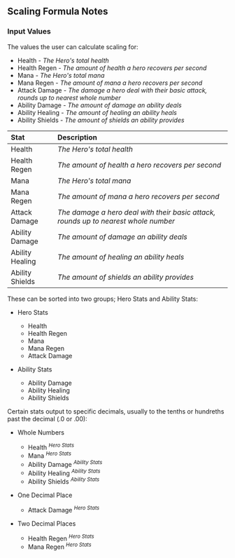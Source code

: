 ## Scaling Formula Notes

### Input Values

The values the user can calculate scaling for:

* Health - *The Hero's total health*
* Health Regen - *The amount of health a hero recovers per second*
* Mana - *The Hero's total mana*
* Mana Regen - *The amount of mana a hero recovers per second*
* Attack Damage - *The damage a hero deal with their basic attack, rounds up to nearest whole number*
* Ability Damage - *The amount of damage an ability deals*
* Ability Healing - *The amount of healing an ability heals*
* Ability Shields - *The amount of shields an ability provides*

| Stat            | Description                                                                         |
|:--------------- |:----------------------------------------------------------------------------------- |
| Health          |  *The Hero's total health*                                                          |
| Health Regen    |  *The amount of health a hero recovers per second*                                  |
| Mana            |  *The Hero's total mana*                                                            |
| Mana Regen      |  *The amount of mana a hero recovers per second*                                    |
| Attack Damage   |  *The damage a hero deal with their basic attack, rounds up to nearest whole number*|
| Ability Damage  |  *The amount of damage an ability deals*                                            |
| Ability Healing |  *The amount of healing an ability heals*                                           |
| Ability Shields |  *The amount of shields an ability provides*                                        |

These can be sorted into two groups; Hero Stats and Ability Stats:

* Hero Stats
    * Health
    * Health Regen
    * Mana
    * Mana Regen
    * Attack Damage

* Ability Stats
    * Ability Damage
    * Ability Healing
    * Ability Shields

Certain stats output to specific decimals, usually to the tenths or hundreths past the decimal (.0 or .00):

* Whole Numbers
    * Health <sup>*Hero Stats*</sup>
    * Mana <sup>*Hero Stats*</sup>
    * Ability Damage <sup>*Ability Stats*</sup>
    * Ability Healing <sup>*Ability Stats*</sup>
    * Ability Shields <sup>*Ability Stats*</sup>

* One Decimal Place
    * Attack Damage <sup>*Hero Stats*</sup>

* Two Decimal Places
    * Health Regen <sup>*Hero Stats*</sup>
    * Mana Regen <sup>*Hero Stats*</sup>
